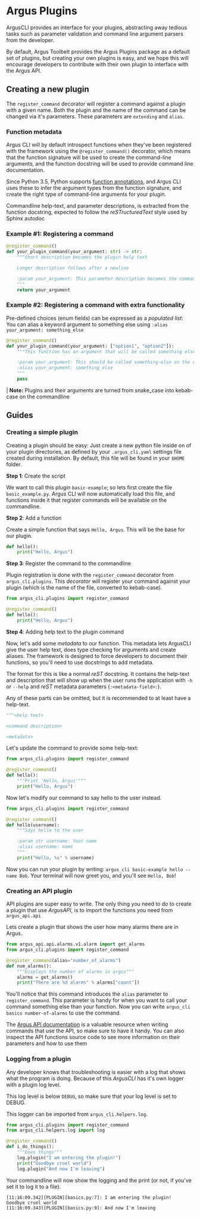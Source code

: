 Argus Plugins
================================================================================================
ArgusCLI provides an interface for your plugins, abstracting away tedious tasks such as 
parameter validation and command line argument parsers from the developer.

By default, Argus Toolbelt provides the Argus Plugins package as a default set of plugins,
but creating your own plugins is easy, and we hope this will encourage developers to
contribute with their own plugin to interface with the Argus API.


Creating a new plugin
-----------------------------------------------------------------------------------------
The `register_command` decorator will register a command against a plugin with a given name.
Both the plugin and the name of the command can be changed via it's parameters.
These parameters are `extending` and `alias`.

### Function metadata
Argus CLI will by default introspect functions when they've been registered with the framework
using the `@register_command()` decorator, which means that the function signature will be
used to create the command-line arguments, and the function docstring will be used to provide
command line documentation. 

Since Python 3.5, Python supports [function annotations](https://www.python.org/dev/peps/pep-3107/),
and Argus CLI uses these to infer the argument types from the function signature, and create
the right type of command-line arguments for your plugin.

Commandline help-text, and parameter descriptions, is extracted from the function docstring,
expected to follow the *reSTructuredText* style used by Sphinx autodoc

### Example #1: Registering a command

```python
@register_command()
def your_plugin_command(your_argument: str) -> str:
    """Short description becomes the plugin help text

    Longer description follows after a newline

    :param your_argument: This parameter description becomes the commandline argument help text
    """
    return your_argument
```

### Example #2: Registering a command with extra functionality

Pre-defined choices (enum fields) can be expressed as a *populated list*:
You can alias a keyword argument to something else using `:alias your_argument: something_else`

```python
@register_command()
def your_plugin_command(your_argument: ["option1", "option2"]):
    """This function has an argument that will be called something else on the command-line

    :param your_argument: This should be called something-else on the command-line
    :alias your_argument: something_else
    """
    pass
```

| **Note:** Plugins and their arguments are turned from snake_case into kebab-case on the commandline


Guides
-----------------------------------------------------------------------------------------

### Creating a simple plugin

Creating a plugin should be easy: Just create a new python file inside on of your plugin directories,
as defined by your `.argus_cli.yaml` settings file created during installation. By default, this file
will be found in your `$HOME` folder.


**Step 1**: Create the script

We want to call this plugin `basic-example`; so lets first create the file `basic_example.py`.
Argus CLI will now automatically load this file, and functions inside it that register commands
will be available on the commandline.


**Step 2**: Add a function

Create a simple function that says `Hello, Argus`. This will be the base for our plugin.

```python
def hello():
    print("Hello, Argus")
```

**Step 3**: Register the command to the commandline

Plugin registration is done with the `register_command` decorator from `argus_cli.plugins`.
This *decorator* will register your command against your plugin (which is the name of the file, converted
to kebab-case).

```python
from argus_cli.plugins import register_command

@register_command()
def hello():
    print("Hello, Argus")
```

**Step 4**: Adding help text to the plugin command

Now, let's add some *metadata* to our function. This metadata lets ArgusCLI give the user help text,
does type checking for arguments and create aliases. The framework is designed to force developers to
document their functions, so you'll need to use docstrings to add metadata.

The format for this is like a normal *reST* docstring. It contains the help-text and description that
will show up when the user runs the application with `-h` or `--help` and *reST* metadata parameters
(`:<metadata-field>:`).

Any of these parts can be omitted, but it is recommended to at least have a help-text.
```python
"""<help text>

<command description>

<metadata>
```

Let's update the command to provide some help-text:
```python
from argus_cli.plugins import register_command

@register_command()
def hello():
    """Print 'Hello, Argus'"""
    print("Hello, Argus")
```


Now let's modify our command to say hello to the user instead.
```python
from argus_cli.plugins import register_command

@register_command()
def hello(username):
    """Says hello to the user

    :param str username: Your name
    :alias username: name
    """
    print("Hello, %s" % username)
```

Now you can run your plugin by writing: `argus_cli basic-example hello --name Bob`.
Your terminal will now greet you, and you'll see `Hello, Bob`!


### Creating an API plugin
API plugins are super easy to write. The only thing you need to do to create a plugin
that use *ArgusAPI*, is to import the functions you need from `argus_api.api`

Lets create a plugin that shows the user how many alarms there are in Argus.
```python
from argus_api.api.alarms.v1.alarm import get_alarms
from argus_cli.plugins import register_command

@register_command(alias="number_of_alarms")
def num_alarms():
    """Displays the number of alarms in argus"""
    alarms = get_alarms()
    print("There are %d alarms" % alarms["count"])
```

You'll notice that this command introduces the `alias` parameter to `register_command`.
This parameter is handy for when you want to call your command something else than your function.
Now you can write `argus_cli basics number-of-alarms` to use the command.

The [Argus API documentation](https://portal.mnemonic.no/web/secure/apidocs) is a valuable resource
when writing commands that use the API, so make sure to have it handy. You can also inspect
the API functions source code to see more information on their parameters and how to use them

### Logging from a plugin
Any developer knows that troubleshooting is easier with a log that shows what the program is doing.
Because of this *ArgusCLI* has it's own logger with a plugin log level.

This log level is below `DEBUG`, so make sure that your log level is set to DEBUG.

This logger can be imported from `argus_cli.helpers.log`.

```python
from argus_cli.plugins import register_command
from argus_cli.helpers.log import log

@register_command()
def i_do_things():
    """Does things"""
    log.plugin("I am entering the plugin!")
    print("Goodbye cruel world")
    log.plugin("And now I'm leaving")
```

Your commandline will now show the logging and the print (or not, if you've set it to log it to a file).
```
[11:16:09.342][PLUGIN][basics.py:7]: I am entering the plugin!
Goodbye cruel world
[11:16:09.343][PLUGIN][basics.py:9]: And now I'm leaving
```
